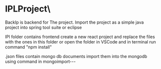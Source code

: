 # IPLProject\

BackIp is backend for The project.
  Import the project as a simple java project into spring tool suite or eclipse
  
IPl folder contains frontend create a new react project and replace the files with the ones in this folder
or open the folder in VSCode and in terminal run command "npm install"

.json files contain mongo db documents import them into the mongodb using command in mongoimport---
